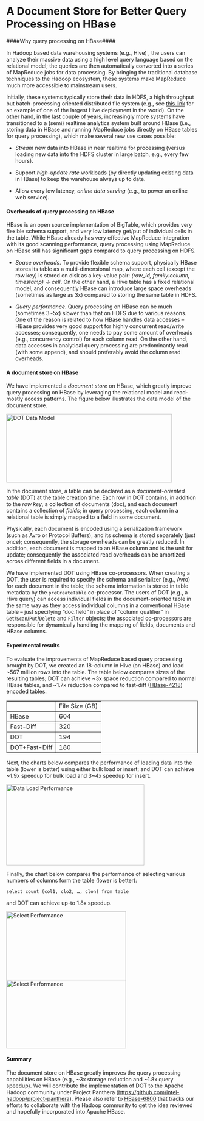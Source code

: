# A Document Store for Better Query Processing on HBase #

####Why query processing on HBase####

In Hadoop based data warehousing systems (e.g., Hive) , the users can analyze their massive data using a high level query language based on the relational model; the queries are then automatically converted into a series of MapReduce jobs for data processing. By bringing the traditional database techniques to the Hadoop ecosystem, these systems make MapReduce much more accessible to mainstream users. 

Initially, these systems typically store their data in HDFS, a high throughput but batch-processing oriented distributed file system (e.g., see [this link](http://hadoopblog.blogspot.com/2011/04/data-warehousing-at-facebook.html) for an example of one of the largest Hive deployment in the world). On the other hand, in the last couple of years, increasingly more systems have transitioned to a (semi) realtime analytics system built around HBase (i.e., storing data in HBase and running MapReduce jobs directly on HBase tables for query processing), which make several new use cases possible:

* *Stream* new data into HBase in near realtime for processing (versus loading new data into the HDFS cluster in large batch, e.g., every few hours).

* Support *high-update rate* workloads (by directly updating existing data in HBase) to keep the warehouse always up to date.

* Allow every low latency, *online data serving* (e.g., to power an online web service).

#### Overheads of query processing on HBase ####

HBase is an open source implementation of BigTable, which provides very flexible schema support, and very low latency get/put of individual cells in the table. While HBase already has very effective MapReduce integration with its good scanning performance, query processing using MapReduce on HBase still has significant gaps compared to query processing on HDFS.

* *Space overheads*. To provide flexible schema support, physically HBase stores its table as a multi-dimensional map, where each cell (except the row key) is stored on disk as a key-value pair: *(row_id, family:column, timestamp) -> cell*. On the other hand, a Hive table has a fixed relational model, and consequently HBase can introduce large space overheads (sometimes as large as 3x) compared to storing the same table in HDFS.

* *Query performance*. Query processing on HBase can be much (sometimes 3~5x) slower than that on HDFS due to various reasons. One of the reason is related to how HBase handles data accesses – HBase provides very good support for highly concurrent read/write accesses; consequently, one needs to pay some amount of overheads (e.g., concurrency control) for each column read. On the other hand, data accesses in analytical query processing are predominantly read (with some append), and should preferably avoid the column read overheads.

#### A document store on HBase ####

We have implemented a *document store* on HBase, which greatly improve query processing on HBase by leveraging the relational model and read-mostly access patterns. The figure below illustrates the data model of the document store.

<img src="http://cloud.github.com/downloads/intel-hadoop/hbase-0.94-panthera/datamodel.jpg" alt="DOT Data Model" width="436" height="180" />

In the document store, a table can be declared as a *document-oriented table* (DOT) at the table creation time. Each row in DOT contains, in addition to the *row key*, a collection of documents (doc), and each document contains a collection of *fields*; in query processing, each column in a relational table is simply mapped to a field in some document.

Physically, each document is encoded using a serialization framework (such as Avro or Protocol Buffers), and its schema is stored separately (just once); consequently, the storage overheads can be greatly reduced. In addition, each document is mapped to an HBase column and is the unit for update; consequently the associated read overheads can be amortized across different fields in a document.
 
We have implemented DOT using HBase co-processors. When creating a DOT, the user is required to specify the schema and serializer (e.g., Avro) for each document in the table; the schema information is stored in table metadata by the `preCreateTable` co-processor. The users of DOT (e.g., a Hive query) can access individual fields in the document-oriented table in the same way as they access individual columns in a conventional HBase table – just specifying “doc.field” in place of “column qualifier” in `Get`/`Scan`/`Put`/`Delete` and `Filter` objects; the associated co-processors are responsible for dynamically handling the mapping of fields, documents and HBase columns. 

#### Experimental results ####

To evaluate the improvements of MapReduce based query processing brought by DOT, we created an 18-column in Hive (on HBase) and load ~567 million rows into the table. The table below compares sizes of the resulting tables; DOT can achieve ~3x space reduction compared to normal HBase tables, and ~1.7x reduction compared to fast-diff ([HBase-4218](https://issues.apache.org/jira/browse/HBASE-4218)) encoded tables.

<table border="1">
<tr>
<td/>
<td>File Size (GB)</td>
</tr>
<tr>
<td>HBase</td>
<td>604</td>
</tr>
<tr>
<td>Fast-Diff</td>
<td>320</td>
</tr>
<tr>
<td>DOT</td>
<td>194</td>
</tr>
<tr>
<td>DOT+Fast-Diff</td>
<td>180</td>
</tr>
</table>

Next, the charts below compares the performance of loading data into the table (lower is better) using either bulk load or insert; and DOT can achieve ~1.9x speedup for bulk load and 3~4x speedup for insert.

<img src="http://cloud.github.com/downloads/intel-hadoop/hbase-0.94-panthera/load_performance.jpg" alt="Data Load Performance" width="363" height="213" />

Finally, the chart below compares the performance of selecting various numbers of columns form the table (lower is better):

`select count (col1, clo2, …, clon) from table`

and DOT can achieve up-to 1.8x speedup.

<img src="http://cloud.github.com/downloads/intel-hadoop/hbase-0.94-panthera/select_performance1.jpg" alt="Select Performance" width="315" height="180" />
<img src="http://cloud.github.com/downloads/intel-hadoop/hbase-0.94-panthera/select_performance2.jpg" alt="Select Performance" width="315" height="180" />
   
#### Summary ####
The document store on HBase greatly improves the query processing capabilities on HBase (e.g., ~3x storage reduction and ~1.8x query speedup). We will contribute the implementation of DOT to the Apache Hadoop community under Project Panthera (<https://github.com/intel-hadoop/project-panthera>). Please also refer to [HBase-6800](http://issues.apache.org/jira/browse/HBase-6800) that tracks our efforts to collaborate with the Hadoop community to get the idea reviewed and hopefully incorporated into Apache HBase.
